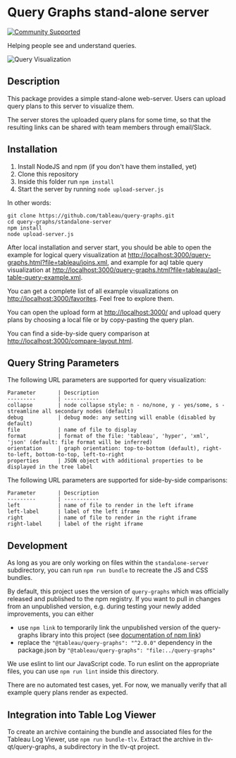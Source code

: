 Query Graphs stand-alone server
============
[![Community Supported](https://img.shields.io/badge/Support%20Level-Community%20Supported-457387.svg)](https://www.tableau.com/support-levels-it-and-developer-tools)

Helping people see and understand queries.

![Query Visualization](https://tableau.github.io/query-graphs/standalone-server/webroot/media/sample_graph.png "Sample Graph")

Description
-----------

This package provides a simple stand-alone web-server.
Users can upload query plans to this server to visualize them.

The server stores the uploaded query plans for some time, so that the resulting links can be shared with team members through email/Slack.

Installation
------------

1. Install NodeJS and npm (if you don't have them installed, yet)
2. Clone this repository
3. Inside this folder run `npm install`
4. Start the server by running `node upload-server.js`

In other words:
```shell
git clone https://github.com/tableau/query-graphs.git
cd query-graphs/standalone-server
npm install
node upload-server.js
```

After local installation and server start, you should be able to open the example
for logical query visualization at <http://localhost:3000/query-graphs.html?file=tableau/joins.xml>, and example for 
aql table query visualization at <http://localhost:3000/query-graphs.html?file=tableau/aql-table-query-example.xml>.

You can get a complete list of all example visualizations on <http://localhost:3000/favorites>.
Feel free to explore them.

You can open the upload form at <http://localhost:3000/> and upload query plans by choosing a
local file or by copy-pasting the query plan.

You can find a side-by-side query comparison at
<http://localhost:3000/compare-layout.html>.

Query String Parameters
-----------------------

The following URL parameters are supported for query visualization:

```
Parameter       | Description
---------       | -----------
collapse        | node collapse style: n - no/none, y - yes/some, s - streamline all secondary nodes (default)
debug           | debug mode: any setting will enable (disabled by default)
file            | name of file to display
format          | format of the file: 'tableau', 'hyper', 'xml', 'json' (default: file format will be inferred)
orientation     | graph orientation: top-to-bottom (default), right-to-left, bottom-to-top, left-to-right
properties      | JSON object with additional properties to be displayed in the tree label
```

The following URL parameters are supported for side-by-side comparisons:

```
Parameter       | Description
---------       | -----------
left            | name of file to render in the left iframe
left-label      | label of the left iframe
right           | name of file to render in the right iframe
right-label     | label of the right iframe
```

Development
-----------

As long as you are only working on files within the
`standalone-server` subdirectory, you can run `npm run bundle`
to recreate the JS and CSS bundles.

By default, this project uses the version of `query-graphs` which was
officially released and published to the npm registry.
If you want to pull in changes from an unpublished version, e.g. during testing
your newly added improvements, you can either
* use `npm link` to temporarily link the unpublished version of the query-graphs library into this project (see [documentation of npm link](https://docs.npmjs.com/cli/link))
* replace the `"@tableau/query-graphs": "^2.0.0"` dependency in the package.json by `"@tableau/query-graphs": "file:../query-graphs"`

We use eslint to lint our JavaScript code.
To run eslint on the appropriate files, you can use `npm run lint` inside this directory.

There are no automated test cases, yet.
For now, we manually verify that all example query plans render as expected.

Integration into Table Log Viewer
-----------

To create an archive containing the bundle and associated files for the Tableau Log Viewer, use `npm run bundle-tlv`.
Extract the archive in tlv-qt/query-graphs, a subdirectory in the tlv-qt project.
